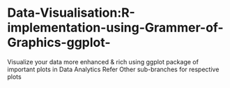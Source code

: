 # Data-Visualisation:R-implementation-using-Grammer-of-Graphics-ggplot-
Visualize your data more enhanced & rich using ggplot package of important plots in Data Analytics
Refer Other sub-branches for respective plots
